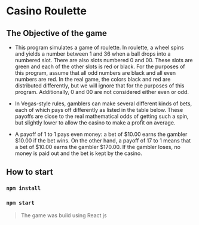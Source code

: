 # Casino Roulette

## The Objective of the game 

* This program simulates a game of roulette. In roulette, a wheel spins and yields a number between 1 and 36 when a ball drops into a numbered slot. There are also slots numbered 0 and 00. These slots are green and each of the other slots is red or black. For the purposes of this program, assume that all odd numbers are black and all even numbers are red. In the real game, the colors black and red are distributed differently, but we will ignore that for the purposes of this program. Additionally, 0 and 00 are not considered either even or odd.

* In Vegas-style rules, gamblers can make several different kinds of bets, each of which pays off differently as listed in the table below.  These payoffs are close to the real mathematical odds of getting such a spin, but slightly lower to allow the casino to make a profit on average.

* A payoff of 1 to 1 pays even money: a bet of  $10.00 earns the gambler $10.00 if the bet wins.  On the other hand, a payoff of 17 to 1 means that a bet of $10.00 earns the gambler $170.00.  If the gambler loses, no money is paid out and the bet is kept by the casino.

## How to start

### `npm install`

### `npm start`

> The game was build using React js 
